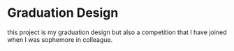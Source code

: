 # Graduation Design

this project is my graduation design but also a competition that I have joined when I was sophemore in colleague.